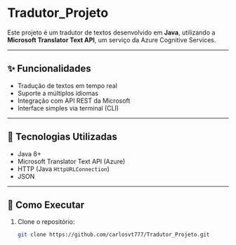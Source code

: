 # Tradutor_Projeto

Este projeto é um tradutor de textos desenvolvido em **Java**, utilizando a **Microsoft Translator Text API**, um serviço da Azure Cognitive Services.

---

## ✨ Funcionalidades

- Tradução de textos em tempo real
- Suporte a múltiplos idiomas
- Integração com API REST da Microsoft
- Interface simples via terminal (CLI)

---

## 🚀 Tecnologias Utilizadas

- Java 8+
- Microsoft Translator Text API (Azure)
- HTTP (Java `HttpURLConnection`)
- JSON

---

## 🔧 Como Executar

1. Clone o repositório:
   ```bash
   git clone https://github.com/carlosvt777/Tradutor_Projeto.git
